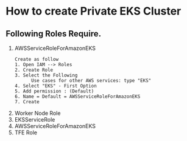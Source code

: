 # How to create Private EKS Cluster
## Following Roles Require.
1. AWSServiceRoleForAmazonEKS
   ```hcl
   Create as follow
   1. Open IAM --> Roles
   2. Create Role
   3. Select the Following
         Use cases for other AWS services: type "EKS"
   4. Select "EKS" - First Option
   5. Add permission : (Default)
   6. Name = Default = AWSServiceRoleForAmazonEKS
   7. Create
   ```
3. Worker Node Role
4. EKSServiceRole
5. AWSServiceRoleForAmazonEKS
6. TFE Role
